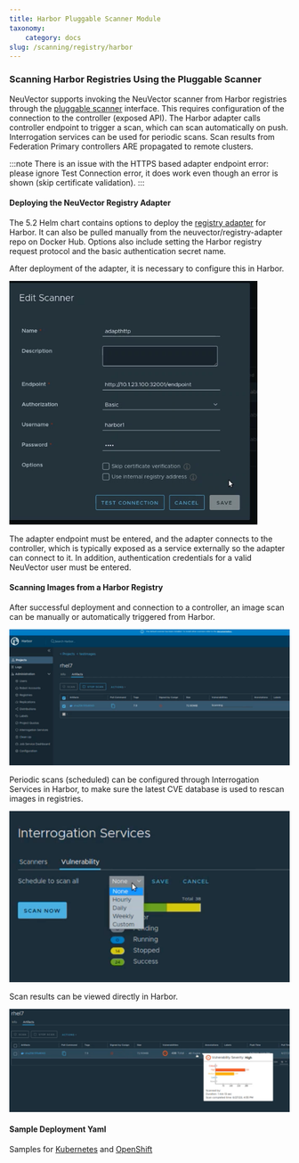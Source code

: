 ```yaml
---
title: Harbor Pluggable Scanner Module
taxonomy:
    category: docs
slug: /scanning/registry/harbor
---
```


### Scanning Harbor Registries Using the Pluggable Scanner

NeuVector supports invoking the NeuVector scanner from Harbor registries through the [pluggable scanner](https://github.com/goharbor/pluggable-scanner-spec) interface. This requires configuration of the connection to the controller (exposed API). The Harbor adapter calls controller endpoint to trigger a scan, which can scan automatically on push. Interrogation services can be used for periodic scans. Scan results from Federation Primary controllers ARE propagated to remote clusters.  

:::note
There is an issue with the HTTPS based adapter endpoint error: please ignore Test Connection error, it does work even though an error is shown (skip certificate validation).
:::

#### Deploying the NeuVector Registry Adapter

The 5.2 Helm chart contains options to deploy the [registry adapter](https://github.com/neuvector/neuvector-helm/blob/master/charts/core/templates/registry-adapter.yaml) for Harbor. It can also be pulled manually from the neuvector/registry-adapter repo on Docker Hub. Options also include setting the Harbor registry request protocol and the basic authentication secret name.

After deployment of the adapter, it is necessary to configure this in Harbor.

![Harbor](5_2_adapter_configuration.png)

The adapter endpoint must be entered, and the adapter connects to the controller, which is typically exposed as a service externally so the adapter can connect to it. In addition, authentication credentials for a valid NeuVector user must be entered.

#### Scanning Images from a Harbor Registry

After successful deployment and connection to a controller, an image scan can be manually or automatically triggered from Harbor. 

![Harbor](2_Scan_image.png)

Periodic scans (scheduled) can be configured through Interrogation Services in Harbor, to make sure the latest CVE database is used to rescan images in registries.

![Harbor](4_interrogation.png)

Scan results can be viewed directly in Harbor.

![results](3_scanresults.png)

#### Sample Deployment Yaml

Samples for [Kubernetes](https://raw.githubusercontent.com/neuvector/manifests/main/kubernetes/5.3.2/neuvector-registry-adapter-k8s.yaml) and [OpenShift](https://raw.githubusercontent.com/neuvector/manifests/main/kubernetes/5.3.2/neuvector-registry-adapter-oc.yaml)
